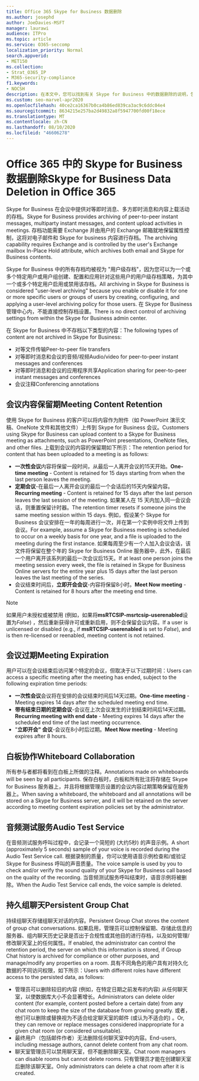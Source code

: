 ```yaml
---
title: Office 365 Skype for Business 数据删除
ms.author: josephd
author: JoeDavies-MSFT
manager: laurawi
audience: ITPro
ms.topic: article
ms.service: O365-seccomp
localization_priority: Normal
search.appverid:
- MET150
ms.collection:
- Strat_O365_IP
- M365-security-compliance
f1.keywords:
- NOCSH
description: 在本文中，您可以找到有关 Skype for Business 中的数据删除的说明，包括哪些类型的内容不会保留。
ms.custom: seo-marvel-apr2020
ms.openlocfilehash: 40ce2ca16367b0ca4b86ed839ca3ac9c6ddc04e4
ms.sourcegitcommit: 8634215e257ba2d49832a8f5947700fd00f18ece
ms.translationtype: MT
ms.contentlocale: zh-CN
ms.lasthandoff: 08/10/2020
ms.locfileid: "46606278"
---
```

# <a name="skype-for-business-data-deletion-in-office-365"></a><span data-ttu-id="7ebf5-103">Office 365 中的 Skype for Business 数据删除</span><span class="sxs-lookup"><span data-stu-id="7ebf5-103">Skype for Business Data Deletion in Office 365</span></span>

<span data-ttu-id="7ebf5-104">Skype for Business 在会议中提供对等即时消息、多方即时消息和内容上载活动的存档。</span><span class="sxs-lookup"><span data-stu-id="7ebf5-104">Skype for Business provides archiving of peer-to-peer instant messages, multiparty instant messages, and content upload activities in meetings.</span></span> <span data-ttu-id="7ebf5-105">存档功能需要 Exchange 并由用户的 Exchange 邮箱就地保留属性控制，这将对电子邮件和 Skype for business 内容进行存档。</span><span class="sxs-lookup"><span data-stu-id="7ebf5-105">The archiving capability requires Exchange and is controlled by the user's Exchange mailbox In-Place Hold attribute, which archives both email and Skype for Business contents.</span></span>

<span data-ttu-id="7ebf5-106">Skype for Business 中的所有存档均被视为 "用户级存档"，因为您可以为一个或多个特定用户或用户组创建、配置和应用针对这些用户的用户级存档策略，为其中一个或多个特定用户启用或禁用该存档。</span><span class="sxs-lookup"><span data-stu-id="7ebf5-106">All archiving in Skype for Business is considered "user-level archiving" because you enable or disable it for one or more specific users or groups of users by creating, configuring, and applying a user-level archiving policy for those users.</span></span> <span data-ttu-id="7ebf5-107">在 Skype for Business 管理中心内，不能直接控制存档设置。</span><span class="sxs-lookup"><span data-stu-id="7ebf5-107">There is no direct control of archiving settings from within the Skype for Business admin center.</span></span>

<span data-ttu-id="7ebf5-108">在 Skype for Business 中不存档以下类型的内容：</span><span class="sxs-lookup"><span data-stu-id="7ebf5-108">The following types of content are not archived in Skype for Business:</span></span>

- <span data-ttu-id="7ebf5-109">对等文件传输</span><span class="sxs-lookup"><span data-stu-id="7ebf5-109">Peer-to-peer file transfers</span></span>
- <span data-ttu-id="7ebf5-110">对等即时消息和会议的音频/视频</span><span class="sxs-lookup"><span data-stu-id="7ebf5-110">Audio/video for peer-to-peer instant messages and conferences</span></span>
- <span data-ttu-id="7ebf5-111">对等即时消息和会议的应用程序共享</span><span class="sxs-lookup"><span data-stu-id="7ebf5-111">Application sharing for peer-to-peer instant messages and conferences</span></span>
- <span data-ttu-id="7ebf5-112">会议注释</span><span class="sxs-lookup"><span data-stu-id="7ebf5-112">Conferencing annotations</span></span> 

## <a name="meeting-content-retention"></a><span data-ttu-id="7ebf5-113">会议内容保留期</span><span class="sxs-lookup"><span data-stu-id="7ebf5-113">Meeting Content Retention</span></span>

<span data-ttu-id="7ebf5-114">使用 Skype for Business 的客户可以将内容作为附件（如 PowerPoint 演示文稿、OneNote 文件和其他文件）上传到 Skype for Business 会议。</span><span class="sxs-lookup"><span data-stu-id="7ebf5-114">Customers using Skype for Business can upload content to a Skype for Business meeting as attachments, such as PowerPoint presentations, OneNote files, and other files.</span></span> <span data-ttu-id="7ebf5-115">上载到会议的内容的保留期如下所示：</span><span class="sxs-lookup"><span data-stu-id="7ebf5-115">The retention period for content that has been uploaded to a meeting is as follows:</span></span>

- <span data-ttu-id="7ebf5-116">**一次性会议**内容将保留一段时间，从最后一人离开会议的15天开始。</span><span class="sxs-lookup"><span data-stu-id="7ebf5-116">**One-time meeting** - Content is retained for 15 days starting from when the last person leaves the meeting.</span></span>
- <span data-ttu-id="7ebf5-117">**定期会议**-在最后一人离开会议的最后一个会话后的15天内保留内容。</span><span class="sxs-lookup"><span data-stu-id="7ebf5-117">**Recurring meeting** - Content is retained for 15 days after the last person leaves the last session of the meeting.</span></span> <span data-ttu-id="7ebf5-118">如果某人在 15 天内加入同一会议会话，则重置保留计时器。</span><span class="sxs-lookup"><span data-stu-id="7ebf5-118">The retention timer resets if someone joins the same meeting session within 15 days.</span></span> <span data-ttu-id="7ebf5-119">例如，假设某个 Skype for Business 会议安排在一年的每周进行一次，并在第一个实例中将文件上传到会议。</span><span class="sxs-lookup"><span data-stu-id="7ebf5-119">For example, assume a Skype for Business meeting is scheduled to occur on a weekly basis for one year, and a file is uploaded to the meeting during the first instance.</span></span> <span data-ttu-id="7ebf5-120">如果每周至少有一个人加入会议会话，该文件将保留在整个年的 Skype for Business Online 服务器中，此外，在最后一个用户离开该系列的最后一次会议后15天。</span><span class="sxs-lookup"><span data-stu-id="7ebf5-120">If at least one person joins the meeting session every week, the file is retained in Skype for Business Online servers for the entire year plus 15 days after the last person leaves the last meeting of the series.</span></span>
- <span data-ttu-id="7ebf5-121">会议结束时间后，**立即开会会议**-内容将保留8小时。</span><span class="sxs-lookup"><span data-stu-id="7ebf5-121">**Meet Now meeting** - Content is retained for 8 hours after the meeting end time.</span></span>

> [!NOTE]
> <span data-ttu-id="7ebf5-122">如果用户未授权或被禁用 (例如，如果将**msRTCSIP-msrtcsip-userenabled**设置为*False*) ，然后重新获得许可或重新启用，则不会保留会议内容。</span><span class="sxs-lookup"><span data-stu-id="7ebf5-122">If a user is unlicensed or disabled (e.g., if **msRTCSIP-userenabled** is set to *False*), and is then re-licensed or reenabled, meeting content is not retained.</span></span>

## <a name="meeting-expiration"></a><span data-ttu-id="7ebf5-123">会议过期</span><span class="sxs-lookup"><span data-stu-id="7ebf5-123">Meeting Expiration</span></span>

<span data-ttu-id="7ebf5-124">用户可以在会议结束后访问某个特定的会议，但取决于以下过期时间：</span><span class="sxs-lookup"><span data-stu-id="7ebf5-124">Users can access a specific meeting after the meeting has ended, subject to the following expiration time periods:</span></span>

- <span data-ttu-id="7ebf5-125">**一次性会议**会议将在安排的会议结束时间后14天过期。</span><span class="sxs-lookup"><span data-stu-id="7ebf5-125">**One-time meeting** - Meeting expires 14 days after the scheduled meeting end time.</span></span>
- <span data-ttu-id="7ebf5-126">**带有结束日期的定期会议**-会议在上次会议发生的计划结束时间后14天过期。</span><span class="sxs-lookup"><span data-stu-id="7ebf5-126">**Recurring meeting with end date** - Meeting expires 14 days after the scheduled end time of the last meeting occurrence.</span></span>
- <span data-ttu-id="7ebf5-127">"**立即开会" 会议**-会议在8小时后过期。</span><span class="sxs-lookup"><span data-stu-id="7ebf5-127">**Meet Now meeting** - Meeting expires after 8 hours.</span></span>

## <a name="whiteboard-collaboration"></a><span data-ttu-id="7ebf5-128">白板协作</span><span class="sxs-lookup"><span data-stu-id="7ebf5-128">Whiteboard Collaboration</span></span>

<span data-ttu-id="7ebf5-129">所有参与者都将看到在白板上所做的注释。</span><span class="sxs-lookup"><span data-stu-id="7ebf5-129">Annotations made on whiteboards will be seen by all participants.</span></span> <span data-ttu-id="7ebf5-130">保存白板时，白板和所有批注将存储在 Skype for Business 服务器上，并且将根据管理员设置的会议内容过期策略保留在服务器上。</span><span class="sxs-lookup"><span data-stu-id="7ebf5-130">When saving a whiteboard, the whiteboard and all annotations will be stored on a Skype for Business server, and it will be retained on the server according to meeting content expiration policies set by the administrator.</span></span>

## <a name="audio-test-service"></a><span data-ttu-id="7ebf5-131">音频测试服务</span><span class="sxs-lookup"><span data-stu-id="7ebf5-131">Audio Test Service</span></span>

<span data-ttu-id="7ebf5-132">在音频测试服务呼叫过程中，会记录一个简短的 (大约5秒) 的声音示例。</span><span class="sxs-lookup"><span data-stu-id="7ebf5-132">A short (approximately 5 seconds) sample of your voice is recorded during the Audio Test Service call.</span></span> <span data-ttu-id="7ebf5-133">根据录制的质量，你可以使用语音示例检查和/或验证 Skype for Business 呼叫的声音质量。</span><span class="sxs-lookup"><span data-stu-id="7ebf5-133">The voice sample is used by you to check and/or verify the sound quality of your Skype for Business call based on the quality of the recording.</span></span> <span data-ttu-id="7ebf5-134">当音频测试服务呼叫结束时，语音示例将被删除。</span><span class="sxs-lookup"><span data-stu-id="7ebf5-134">When the Audio Test Service call ends, the voice sample is deleted.</span></span>

## <a name="persistent-group-chat"></a><span data-ttu-id="7ebf5-135">持久组聊天</span><span class="sxs-lookup"><span data-stu-id="7ebf5-135">Persistent Group Chat</span></span>

<span data-ttu-id="7ebf5-136">持续组聊天存储组聊天对话的内容。</span><span class="sxs-lookup"><span data-stu-id="7ebf5-136">Persistent Group Chat stores the content of group chat conversations.</span></span> <span data-ttu-id="7ebf5-137">如果启用，管理员可以控制保留期、存储此信息的服务器、组内聊天历史记录是否出于合规性或其他目的进行存档，以及如何管理/修改聊天室上的任何属性。</span><span class="sxs-lookup"><span data-stu-id="7ebf5-137">If enabled, the administrator can control the retention period, the server on which this information is stored, if Group Chat history is archived for compliance or other purposes, and manage/modify any properties on a room.</span></span> <span data-ttu-id="7ebf5-138">具有不同角色的用户具有对持久化数据的不同访问权限，如下所示：</span><span class="sxs-lookup"><span data-stu-id="7ebf5-138">Users with different roles have different access to the persisted data, as follows:</span></span>

- <span data-ttu-id="7ebf5-139">管理员可以删除较旧的内容 (例如，在特定日期之前发布的内容) 从任何聊天室，以使数据库大小不会显著增长。</span><span class="sxs-lookup"><span data-stu-id="7ebf5-139">Administrators can delete older content (for example, content posted before a certain date) from any chat room to keep the size of the database from growing greatly.</span></span> <span data-ttu-id="7ebf5-140">或者，他们可以删除或替换视为不适合给定聊天室的邮件 (或认为不适合的) 。</span><span class="sxs-lookup"><span data-stu-id="7ebf5-140">Or, they can remove or replace messages considered inappropriate for a given chat room (or considered unsuitable).</span></span>
- <span data-ttu-id="7ebf5-141">最终用户（包括邮件作者）无法删除任何聊天室中的内容。</span><span class="sxs-lookup"><span data-stu-id="7ebf5-141">End-users, including message authors, cannot delete content from any chat room.</span></span>
- <span data-ttu-id="7ebf5-142">聊天室管理员可以禁用聊天室，但不能删除聊天室。</span><span class="sxs-lookup"><span data-stu-id="7ebf5-142">Chat room managers can disable rooms but cannot delete rooms.</span></span> <span data-ttu-id="7ebf5-143">只有管理员才能在创建聊天室后删除该聊天室。</span><span class="sxs-lookup"><span data-stu-id="7ebf5-143">Only administrators can delete a chat room after it is created.</span></span>